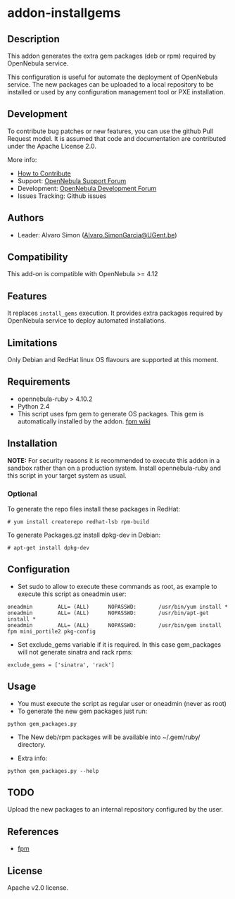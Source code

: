 # addon-installgems

## Description
This addon generates the extra gem packages (deb or rpm) required by OpenNebula service.

This configuration is useful for automate the deployment of OpenNebula service. The new packages can be uploaded to a local repository to be installed or used by any configuration management tool or PXE installation.

## Development

To contribute bug patches or new features, you can use the github Pull Request model. It is assumed that code and documentation are contributed under the Apache License 2.0. 

More info:
* [How to Contribute](http://opennebula.org/addons/contribute/)
* Support: [OpenNebula Support Forum](https://forum.opennebula.org/c/support)
* Development: [OpenNebula Development Forum](https://forum.opennebula.org/c/development)
* Issues Tracking: Github issues

## Authors

* Leader: Alvaro Simon (Alvaro.SimonGarcia@UGent.be)

## Compatibility

This add-on is compatible with OpenNebula >= 4.12

## Features

It replaces `install_gems` execution. It provides extra packages required by OpenNebula service to deploy automated installations.

## Limitations

Only Debian and RedHat linux OS flavours are supported at this moment.

## Requirements

* opennebula-ruby > 4.10.2
* Python 2.4
* This script uses fpm gem to generate OS packages. This gem is automatically installed by the addon. [fpm wiki](https://github.com/jordansissel/fpm/wiki)

## Installation

**NOTE:** For security reasons it is recommended to execute this addon in a sandbox rather than on a production system.
Install opennebula-ruby and this script in your target system as usual.

### Optional
To generate the repo files install these packages in RedHat:
~~~
# yum install createrepo redhat-lsb rpm-build
~~~
To generate Packages.gz install dpkg-dev in Debian:
~~~
# apt-get install dpkg-dev
~~~

## Configuration

* Set sudo to allow to execute these commands as root, as example to execute this script as oneadmin user:
~~~
oneadmin        ALL= (ALL)      NOPASSWD:       /usr/bin/yum install *
oneadmin        ALL= (ALL)      NOPASSWD:       /usr/bin/apt-get install *
oneadmin        ALL= (ALL)      NOPASSWD:       /usr/bin/gem install fpm mini_portile2 pkg-config
~~~

* Set exclude_gems variable if it is required. In this case gem_packages will not generate sinatra and rack rpms: 
~~~
exclude_gems = ['sinatra', 'rack']
~~~

## Usage

* You must execute the script as regular user or oneadmin (never as root)
* To generate the new gem packages just run:
~~~
python gem_packages.py
~~~
* The New deb/rpm packages will be available into ~/.gem/ruby/ directory.

* Extra info:
~~~
python gem_packages.py --help
~~~

## TODO

Upload the new packages to an internal repository configured by the user.

## References

* [fpm](https://github.com/jordansissel/fpm)

## License

Apache v2.0 license.
